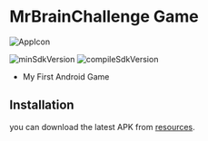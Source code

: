 # MrBrainChallenge Game

![AppIcon](../master/app/src/main/res/mipmap-xxhdpi/ic_launcher.png) 

![minSdkVersion](https://img.shields.io/badge/minSdkVersion-21-yellow.svg?style=true)
![compileSdkVersion](https://img.shields.io/badge/compileSdkVersion-28-green.svg?style=true)

- My First Android Game

## Installation
     
you can download the latest APK from [resources](../master/app/release/app-release.apk).
